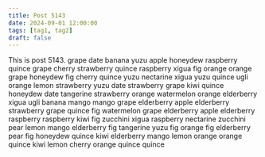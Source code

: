 ```yaml
---
title: Post 5143
date: 2024-09-01 12:00:00
tags: [tag1, tag2]
draft: false
---
```

This is post 5143.
grape
date
banana
yuzu
apple
honeydew
raspberry
quince
grape
cherry
strawberry
quince
raspberry
xigua
fig
orange
orange
grape
honeydew
fig
cherry
quince
yuzu
nectarine
xigua
yuzu
quince
ugli
orange
lemon
strawberry
yuzu
date
strawberry
grape
kiwi
quince
honeydew
date
tangerine
strawberry
orange
watermelon
orange
elderberry
xigua
ugli
banana
mango
mango
grape
elderberry
apple
elderberry
strawberry
grape
quince
fig
watermelon
grape
elderberry
apple
elderberry
raspberry
raspberry
kiwi
fig
zucchini
xigua
raspberry
nectarine
zucchini
pear
lemon
mango
elderberry
fig
tangerine
yuzu
fig
orange
fig
elderberry
pear
fig
honeydew
quince
kiwi
elderberry
mango
lemon
orange
orange
quince
kiwi
lemon
cherry
orange
quince
quince
